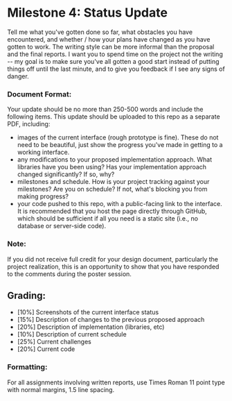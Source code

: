 # Milestone 4: Status Update

Tell me what you've gotten done so far, what obstacles you have encountered, and whether / how your plans have changed as you have gotten to work. The writing style can be more informal than the proposal and the final reports. I want you to spend time on the project not the writing -- my goal is to make sure you've all gotten a good start instead of putting things off until the last minute, and to give you feedback if I see any signs of danger.

### Document Format:
Your update should be no more than 250-500 words and include the following items. This update should be uploaded to this repo as a separate PDF, including:

- images of the current interface (rough prototype is fine). These do not need to be beautiful, just show the progress you've made in getting to a working interface.
- any modifications to your proposed implementation approach. What libraries have you been using? Has your implementation approach changed significantly? If so, why?
- milestones and schedule. How is your project tracking against your milestones? Are you on schedule? If not, what's blocking you from making progress?
- your code pushed to this repo, with a public-facing link to the interface. It is recommended that you host the page directly through GitHub, which should be sufficient if all you need is a static site (i.e., no database or server-side code).

### Note:
If you did not receive full credit for your design document, particularly the project realization, this is an opportunity to show that you have responded to the comments during the poster session.

## Grading: 
- [10%] Screenshots of the current interface status
- [15%] Description of changes to the previous proposed approach
- [20%] Description of implementation (libraries, etc)
- [10%] Description of current schedule 
- [25%] Current challenges
- [20%] Current code

### Formatting: 
For all assignments involving written reports, use Times Roman 11 point type with normal margins, 1.5 line spacing. 